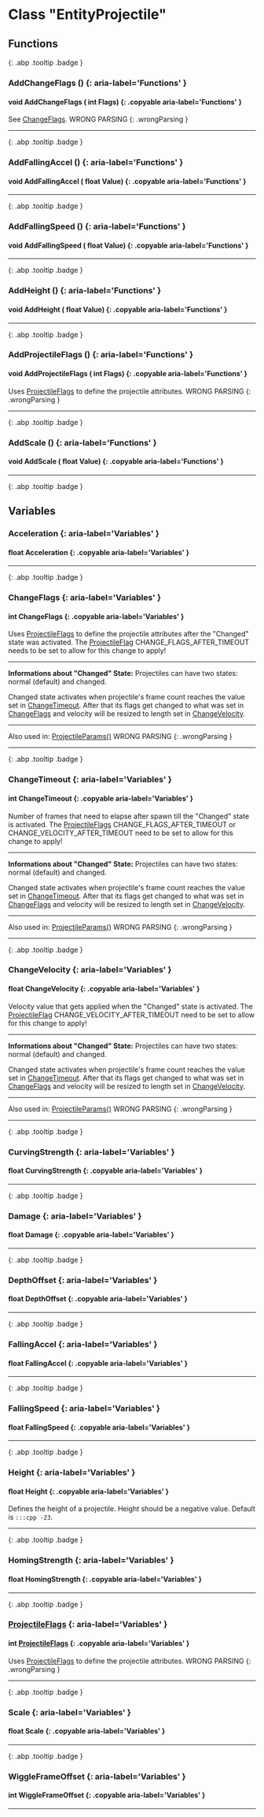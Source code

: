# Class "EntityProjectile"
## Functions
[ ](#){: .abp .tooltip .badge }
### AddChangeFlags () {: aria-label='Functions' }
#### void AddChangeFlags ( int Flags)  {: .copyable aria-label='Functions' }

See <a class="el" href="#a6c5a69141dc132104776d0aa4ce8691e">ChangeFlags</a>. WRONG PARSING 
{: .wrongParsing }
___ 
[ ](#){: .abp .tooltip .badge }
### AddFallingAccel () {: aria-label='Functions' }
#### void AddFallingAccel ( float Value)  {: .copyable aria-label='Functions' }

___ 
[ ](#){: .abp .tooltip .badge }
### AddFallingSpeed () {: aria-label='Functions' }
#### void AddFallingSpeed ( float Value)  {: .copyable aria-label='Functions' }

___ 
[ ](#){: .abp .tooltip .badge }
### AddHeight () {: aria-label='Functions' }
#### void AddHeight ( float Value)  {: .copyable aria-label='Functions' }

___ 
[ ](#){: .abp .tooltip .badge }
### AddProjectileFlags () {: aria-label='Functions' }
#### void AddProjectileFlags ( int Flags)  {: .copyable aria-label='Functions' }

Uses <a class="el" href="group__enums.html#ga0302119ed82822df78af258ee457e6a6">ProjectileFlags</a> to define the projectile attributes. WRONG PARSING 
{: .wrongParsing }
___ 
[ ](#){: .abp .tooltip .badge }
### AddScale () {: aria-label='Functions' }
#### void AddScale ( float Value)  {: .copyable aria-label='Functions' }

___ 
[ ](#){: .abp .tooltip .badge }
## Variables
### Acceleration {: aria-label='Variables' }
#### float Acceleration  {: .copyable aria-label='Variables' }

___ 
[ ](#){: .abp .tooltip .badge }
### ChangeFlags {: aria-label='Variables' }
#### int ChangeFlags  {: .copyable aria-label='Variables' }

Uses <a class="el" href="group__enums.html#ga0302119ed82822df78af258ee457e6a6">ProjectileFlags</a> to define the projectile attributes after the "Changed" state was activated.
The <a class="el" href="group__enums.html#ga0302119ed82822df78af258ee457e6a6">ProjectileFlag</a> CHANGE_FLAGS_AFTER_TIMEOUT needs to be set to allow for this change to apply!
____
**Informations about "Changed" State:**
Projectiles can have two states: normal (default) and changed.

Changed state activates when projectile's frame count reaches the value set in <a class="el" href="#adc75976b47b0121d4faf956ee61f2a8d">ChangeTimeout</a>. After that its flags get changed to what was set in <a class="el" href="#a6c5a69141dc132104776d0aa4ce8691e">ChangeFlags</a> and velocity will be resized to length set in <a class="el" href="#adf22f7bcbe0ffbd7346ede9431c83df1">ChangeVelocity</a>.
____
Also used in: <a class="el" href="class_projectile_params.html#a94280d115acf598bf9f751da3f815a8c">ProjectileParams()</a> WRONG PARSING 
{: .wrongParsing }
___ 
[ ](#){: .abp .tooltip .badge }
### ChangeTimeout {: aria-label='Variables' }
#### int ChangeTimeout  {: .copyable aria-label='Variables' }

Number of frames that need to elapse after spawn till the "Changed" state is activated.
The <a class="el" href="group__enums.html#ga0302119ed82822df78af258ee457e6a6">ProjectileFlags</a> CHANGE_FLAGS_AFTER_TIMEOUT or CHANGE_VELOCITY_AFTER_TIMEOUT need to be set to allow for this change to apply!
____
**Informations about "Changed" State:**
Projectiles can have two states: normal (default) and changed.

Changed state activates when projectile's frame count reaches the value set in <a class="el" href="#adc75976b47b0121d4faf956ee61f2a8d">ChangeTimeout</a>. After that its flags get changed to what was set in <a class="el" href="#a6c5a69141dc132104776d0aa4ce8691e">ChangeFlags</a> and velocity will be resized to length set in <a class="el" href="#adf22f7bcbe0ffbd7346ede9431c83df1">ChangeVelocity</a>.
____
Also used in: <a class="el" href="class_projectile_params.html#a6738cae72bddb5bbc087f215f7f08bd2">ProjectileParams()</a> WRONG PARSING 
{: .wrongParsing }
___ 
[ ](#){: .abp .tooltip .badge }
### ChangeVelocity {: aria-label='Variables' }
#### float ChangeVelocity  {: .copyable aria-label='Variables' }

Velocity value that gets applied when the "Changed" state is activated.
The <a class="el" href="group__enums.html#ga0302119ed82822df78af258ee457e6a6">ProjectileFlag</a> CHANGE_VELOCITY_AFTER_TIMEOUT need to be set to allow for this change to apply!
____
**Informations about "Changed" State:**
Projectiles can have two states: normal (default) and changed.

Changed state activates when projectile's frame count reaches the value set in <a class="el" href="#adc75976b47b0121d4faf956ee61f2a8d">ChangeTimeout</a>. After that its flags get changed to what was set in <a class="el" href="#a6c5a69141dc132104776d0aa4ce8691e">ChangeFlags</a> and velocity will be resized to length set in <a class="el" href="#adf22f7bcbe0ffbd7346ede9431c83df1">ChangeVelocity</a>.
____
Also used in: <a class="el" href="class_projectile_params.html#a8d480667cf7ba94ee10bbb9dcc008c6f">ProjectileParams()</a> WRONG PARSING 
{: .wrongParsing }
___ 
[ ](#){: .abp .tooltip .badge }
### CurvingStrength {: aria-label='Variables' }
#### float CurvingStrength  {: .copyable aria-label='Variables' }

___ 
[ ](#){: .abp .tooltip .badge }
### Damage {: aria-label='Variables' }
#### float Damage  {: .copyable aria-label='Variables' }

___ 
[ ](#){: .abp .tooltip .badge }
### DepthOffset {: aria-label='Variables' }
#### float DepthOffset  {: .copyable aria-label='Variables' }

___ 
[ ](#){: .abp .tooltip .badge }
### FallingAccel {: aria-label='Variables' }
#### float FallingAccel  {: .copyable aria-label='Variables' }

___ 
[ ](#){: .abp .tooltip .badge }
### FallingSpeed {: aria-label='Variables' }
#### float FallingSpeed  {: .copyable aria-label='Variables' }

___ 
[ ](#){: .abp .tooltip .badge }
### Height {: aria-label='Variables' }
#### float Height  {: .copyable aria-label='Variables' }

Defines the height of a projectile. Height should be a negative value. Default is `:::cpp -23`.
___ 
[ ](#){: .abp .tooltip .badge }
### HomingStrength {: aria-label='Variables' }
#### float HomingStrength  {: .copyable aria-label='Variables' }

___ 
[ ](#){: .abp .tooltip .badge }
### [ProjectileFlags](../enums/ProjectileFlags) {: aria-label='Variables' }
#### int [ProjectileFlags](../enums/ProjectileFlags)  {: .copyable aria-label='Variables' }

Uses <a class="el" href="group__enums.html#ga0302119ed82822df78af258ee457e6a6">ProjectileFlags</a> to define the projectile attributes. WRONG PARSING 
{: .wrongParsing }
___ 
[ ](#){: .abp .tooltip .badge }
### Scale {: aria-label='Variables' }
#### float Scale  {: .copyable aria-label='Variables' }

___ 
[ ](#){: .abp .tooltip .badge }
### WiggleFrameOffset {: aria-label='Variables' }
#### int WiggleFrameOffset  {: .copyable aria-label='Variables' }

___ 
